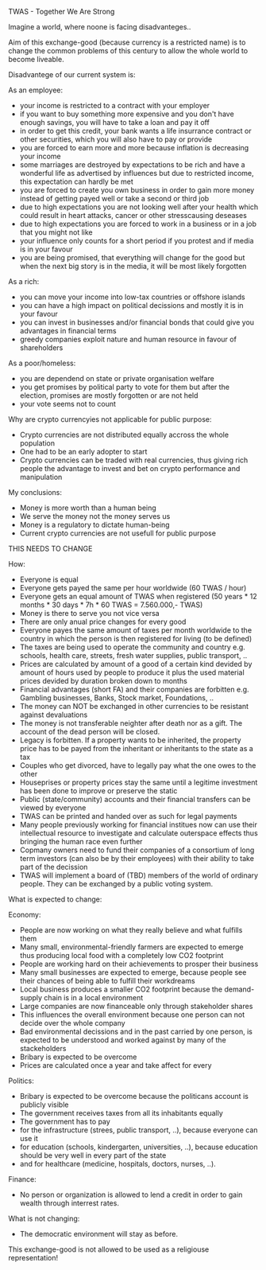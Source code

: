 TWAS - Together We Are Strong

Imagine a world, where noone is facing disadvanteges..

Aim of this exchange-good (because currency is a restricted name) is to change the common problems of this century to allow the whole world to become liveable.

Disadvantege of our current system is:

As an employee:
- your income is restricted to a contract with your employer
- if you want to buy something more expensive and you don't have enough savings, you will have to take a loan and pay it off
- in order to get this credit, your bank wants a life insurrance contract or other securities, which you will also have to pay or provide
- you are forced to earn more and more because inflation is decreasing your income
- some marriages are destroyed by expectations to be rich and have a wonderful life as advertised by influences but due to restricted income, this expectation can hardly be met
- you are forced to create you own business in order to gain more money instead of getting payed well or take a second or third job
- due to high expectations you are not looking well after your health which could result in heart attacks, cancer or other stresscausing deseases
- due to high expectations you are forced to work in a business or in a job that you might not like
- your influence only counts for a short period if you protest and if media is in your favour
- you are being promised, that everything will change for the good but when the next big story is in the media, it will be most likely forgotten

As a rich:
- you can move your income into low-tax countries or offshore islands
- you can have a high impact on political decissions and mostly it is in your favour
- you can invest in businesses and/or financial bonds that could give you advantages in financial terms
- greedy companies exploit nature and human resource in favour of shareholders

As a poor/homeless:
- you are dependend on state or private organisation welfare
- you get promises by political party to vote for them but after the election, promises are mostly forgotten or are not held
- your vote seems not to count

Why are crypto currencyies not applicable for public purpose:
- Crypto currencies are not distributed equally accross the whole population
- One had to be an early adopter to start
- Crypto currencies can be traded with real currencies, thus giving rich people the advantage to invest and bet on crypto performance and manipulation

My conclusions: 
- Money is more worth than a human being 
- We serve the money not the money serves us
- Money is a regulatory to dictate human-being
- Current crypto currencies are not usefull for public purpose

THIS NEEDS TO CHANGE

How:
- Everyone is equal
- Everyone gets payed the same per hour worldwide (60 TWAS / hour)
- Everyone gets an equal amount of TWAS when registered (50 years * 12 months * 30 days * 7h * 60 TWAS = 7.560.000,- TWAS)
- Money is there to serve you not vice versa
- There are only anual price changes for every good
- Everyone payes the same amount of taxes per month worldwide to the country in which the person is then registered for living (to be defined)
- The taxes are being used to operate the community and country e.g. schools, health care, streets, fresh water supplies, public transport, ..
- Prices are calculated by amount of a good of a certain kind devided by amount of hours used by people to produce it plus the used material prices devided by duration broken down to months
- Financial advantages (short FA) and their companies are forbitten e.g. Gambling businesses, Banks, Stock market, Foundations, ..
- The money can NOT be exchanged in other currencies to be resistant against devaluations
- The money is not transferable neighter after death nor as a gift. The account of the dead person will be closed.
- Legacy is forbitten. If a property wants to be inherited, the property price has to be payed from the inheritant or inheritants to the state as a tax
- Couples who get divorced, have to legally pay what the one owes to the other
- Houseprises or property prices stay the same until a legitime investment has been done to improve or preserve the static
- Public (state/community) accounts and their financial transfers can be viewed by everyone
- TWAS can be printed and handed over as such for legal payments
- Many people previously working for financial institues now can use their intellectual resource to investigate and calculate outerspace effects thus bringing the human race even further
- Copmany owners need to fund their companies of a consortium of long term investors (can also be by their employees) with their ability to take part of the decission
- TWAS will implement a board of (TBD) members of the world of ordinary people. They can be exchanged by a public voting system.

What is expected to change:

Economy:
- People are now working on what they really believe and what fulfills them
- Many small, environmental-friendly farmers are expected to emerge thus producing local food with a completely low CO2 footprint
- People are working hard on their achievements to prosper their business
- Many small businesses are expected to emerge, because people see their chances of being able to fulfill their workdreams
- Local business produces a smaller CO2 footprint because the demand-supply chain is in a local environment  
- Large companies are now financeable only through stakeholder shares
-   This influences the overall environment because one person can not decide over the whole company
-   Bad environmental decissions and in the past carried by one person, is expected to be understood and worked against by many of the stackeholders
- Bribary is expected to be overcome
- Prices are calculated once a year and take affect for every 

Politics:
- Bribary is expected to be overcome because the politicans account is publicly visible
- The government receives taxes from all its inhabitants equally
- The government has to pay
-   for the infrastructure (strees, public transport, ..), because everyone can use it
-   for education (schools, kindergarten, universities, ..), because education should be very well in every part of the state
-   and for healthcare (medicine, hospitals, doctors, nurses, ..).

Finance:
- No person or organization is allowed to lend a credit in order to gain wealth through interrest rates. 

What is not changing:
- The democratic environment will stay as before.

This exchange-good is not allowed to be used as a religiouse representation!

